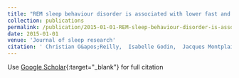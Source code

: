 ```yaml
---
title: "REM sleep behaviour disorder is associated with lower fast and higher slow sleep spindle densities"
collection: publications
permalink: /publication/2015-01-01-REM-sleep-behaviour-disorder-is-associated-with-lower-fast-and-higher-slow-sleep-spindle-densities
date: 2015-01-01
venue: 'Journal of sleep research'
citation: ' Christian O&apos;Reilly,  Isabelle Godin,  Jacques Montplaisir,  Tore Nielsen, &quot;REM sleep behaviour disorder is associated with lower fast and higher slow sleep spindle densities.&quot; Journal of sleep research, 2015.'
---
```

Use [Google Scholar](https://scholar.google.com/scholar?q=REM+sleep+behaviour+disorder+is+associated+with+lower+fast+and+higher+slow+sleep+spindle+densities){:target="_blank"} for full citation